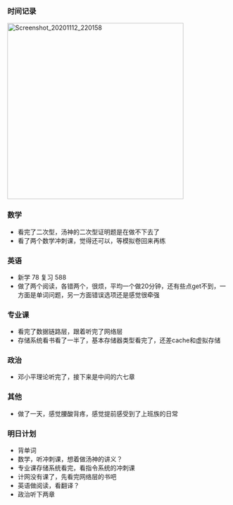 ### 时间记录

<img src="https://raw.githubusercontent.com/Kong-PR/Typora-picture/master/img/Screenshot_20201112_220158.jpg" alt="Screenshot_20201112_220158" width=400 />

### 数学

- 看完了二次型，汤神的二次型证明题是在做不下去了
- 看了两个数学冲刺课，觉得还可以，等模拟卷回来再练

### 英语

- 新学 78 复习 588
- 做了两个阅读，各错两个，很烦，平均一个做20分钟，还有些点get不到，一方面是单词问题，另一方面错误选项还是感觉很牵强

### 专业课

- 看完了数据链路层，跟着听完了网络层
- 存储系统看书看了一半了，基本存储器类型看完了，还差cache和虚拟存储

### 政治

- 邓小平理论听完了，接下来是中间的六七章

### 其他

- 做了一天，感觉腰酸背疼，感觉提前感受到了上班族的日常

### 明日计划

- 背单词
- 数学，听冲刺课，想着做汤神的讲义？
- 专业课存储系统看完，看指令系统的冲刺课
- 计网没有课了，先看完网络层的书吧
- 英语做阅读，看翻译？
- 政治听下两章